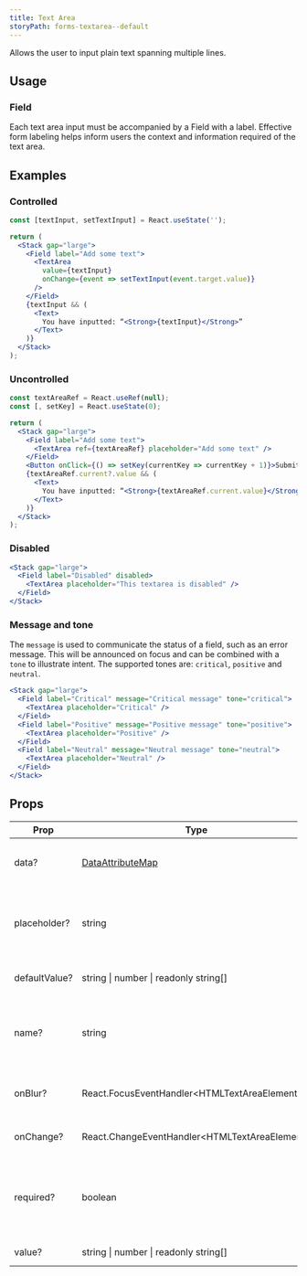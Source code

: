 ```yaml
---
title: Text Area
storyPath: forms-textarea--default
---
```


Allows the user to input plain text spanning multiple lines.

## Usage

### Field

Each text area input must be accompanied by a Field with a label. Effective form
labeling helps inform users the context and information required of the text
area.

## Examples

### Controlled

```jsx live
const [textInput, setTextInput] = React.useState('');

return (
  <Stack gap="large">
    <Field label="Add some text">
      <TextArea
        value={textInput}
        onChange={event => setTextInput(event.target.value)}
      />
    </Field>
    {textInput && (
      <Text>
        You have inputted: “<Strong>{textInput}</Strong>”
      </Text>
    )}
  </Stack>
);
```

### Uncontrolled

```jsx live
const textAreaRef = React.useRef(null);
const [, setKey] = React.useState(0);

return (
  <Stack gap="large">
    <Field label="Add some text">
      <TextArea ref={textAreaRef} placeholder="Add some text" />
    </Field>
    <Button onClick={() => setKey(currentKey => currentKey + 1)}>Submit</Button>
    {textAreaRef.current?.value && (
      <Text>
        You have inputted: “<Strong>{textAreaRef.current.value}</Strong>”
      </Text>
    )}
  </Stack>
);
```

### Disabled

```jsx live
<Stack gap="large">
  <Field label="Disabled" disabled>
    <TextArea placeholder="This textarea is disabled" />
  </Field>
</Stack>
```

### Message and tone

The `message` is used to communicate the status of a field, such as an error
message. This will be announced on focus and can be combined with a `tone` to
illustrate intent. The supported tones are: `critical`, `positive` and
`neutral`.

```jsx live
<Stack gap="large">
  <Field label="Critical" message="Critical message" tone="critical">
    <TextArea placeholder="Critical" />
  </Field>
  <Field label="Positive" message="Positive message" tone="positive">
    <TextArea placeholder="Positive" />
  </Field>
  <Field label="Neutral" message="Neutral message" tone="neutral">
    <TextArea placeholder="Neutral" />
  </Field>
</Stack>
```

## Props

| Prop          | Type                                           | Default | Description                                                         |
| ------------- | ---------------------------------------------- | ------- | ------------------------------------------------------------------- |
| data?         | [DataAttributeMap][data-attribute-map]         |         | Sets data attributes on the component.                              |
| placeholder?  | string                                         |         | Placeholder text for when the input does not have an initial value. |
| defaultValue? | string \| number \| readonly string[]          |         | Default value of the text area.                                     |
| name?         | string                                         |         | This attribute is used to specify the name of the control.          |
| onBlur?       | React.FocusEventHandler\<HTMLTextAreaElement>  |         | Function for handling change events.                                |
| onChange?     | React.ChangeEventHandler\<HTMLTextAreaElement> |         | Function for handling blur events.                                  |
| required?     | boolean                                        |         | Boolean that indicates a value is required in the text area.        |
| value?        | string \| number \| readonly string[]          |         | Value of the text area.                                             |

[data-attribute-map]:
  https://github.com/brighte-labs/spark-web/blob/e7f6f4285b4cfd876312cc89fbdd094039aa239a/packages/utils/src/internal/buildDataAttributes.ts#L1

